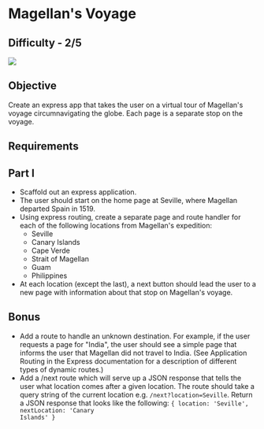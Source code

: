 Magellan's Voyage
==========

Difficulty - 2/5
---------

<img src="https://ru-student-site.s3.amazonaws.com/magellan.jpg">

Objective
----------

Create an express app that takes the user on a virtual tour of Magellan's voyage circumnavigating the globe. Each page is a separate stop on the voyage.

Requirements
--------

Part I
-------

- Scaffold out an express application.
- The user should start on the home page at Seville, where Magellan departed Spain in 1519.
- Using express routing, create a separate page and route handler for each of the following locations from Magellan's expedition:
    - Seville
    - Canary Islands
    - Cape Verde
    - Strait of Magellan
    - Guam
    - Philippines
- At each location (except the last), a next button should lead the user to a new page with information about that stop on Magellan's voyage.

Bonus
---------

- Add a route to handle an unknown destination. For example, if the user requests a page for "India", the user should see a simple page that informs the user that Magellan did not travel to India. (See Application Routing in the Express documentation for a description of different types of dynamic routes.)
- Add a /next route which will serve up a JSON response that tells the user what location comes after a given location.
The route should take a query string of the current location e.g. <code>/next?location=Seville</code>.
Return a JSON response that looks like the following: <code>{ location: 'Seville', nextLocation: 'Canary Islands' }</code>